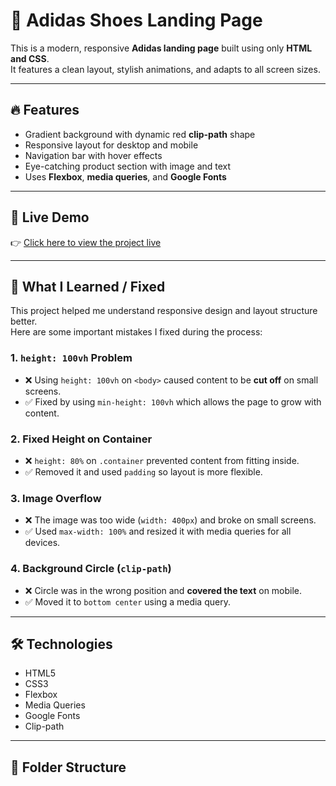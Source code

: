 # 👟 Adidas Shoes Landing Page

This is a modern, responsive **Adidas landing page** built using only **HTML and CSS**.  
It features a clean layout, stylish animations, and adapts to all screen sizes.

---

## 🔥 Features

- Gradient background with dynamic red **clip-path** shape
- Responsive layout for desktop and mobile
- Navigation bar with hover effects
- Eye-catching product section with image and text
- Uses **Flexbox**, **media queries**, and **Google Fonts**

---

## 📱 Live Demo

👉 [Click here to view the project live](https://mohamed12511.github.io/HTML-AND-CSS-Templates-/)

---

## 🧠 What I Learned / Fixed

This project helped me understand responsive design and layout structure better.  
Here are some important mistakes I fixed during the process:

### 1. `height: 100vh` Problem
- ❌ Using `height: 100vh` on `<body>` caused content to be **cut off** on small screens.
- ✅ Fixed by using `min-height: 100vh` which allows the page to grow with content.

### 2. Fixed Height on Container
- ❌ `height: 80%` on `.container` prevented content from fitting inside.
- ✅ Removed it and used `padding` so layout is more flexible.

### 3. Image Overflow
- ❌ The image was too wide (`width: 400px`) and broke on small screens.
- ✅ Used `max-width: 100%` and resized it with media queries for all devices.

### 4. Background Circle (`clip-path`)
- ❌ Circle was in the wrong position and **covered the text** on mobile.
- ✅ Moved it to `bottom center` using a media query.

---

## 🛠️ Technologies

- HTML5  
- CSS3  
- Flexbox  
- Media Queries  
- Google Fonts  
- Clip-path  

---

## 📂 Folder Structure

